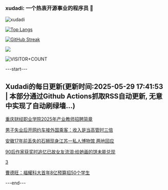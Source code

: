 ### xudadi: 一个热衷开源事业的程序员 👋

![xudadi](https://github-readme-stats-git-masterorgs-github-readme-stats-team.vercel.app/api?username=xudadi)

[![Top Langs](https://github-readme-stats.vercel.app/api/top-langs/?username=xudadi)](https://github.com/anuraghazra/github-readme-stats)

[![GitHub Streak](https://streak-stats.demolab.com?user=xudadi&locale=zh_Hans)](https://git.io/streak-stats)

![](https://raw.githubusercontent.com/xudadi/xudadi/main/assets/github-contribution-grid-snake.svg)

![VISITOR+COUNT](https://komarev.com/ghpvc/?username=xudadi&label=VISITOR+COUNT)


---start---

## Xudadi的每日更新(更新时间:2025-05-29 17:41:53 | 本部分通过Github Actions抓取RSS自动更新, 无意中实现了自动刷绿墙...)

[重庆财经职业学院2025年产业教师招聘简章](https://www.gongkaoleida.com/article/2423986)

[男子失业后开网约车接外国乘客：收入是当高管时三倍](https://m.163.com/news/article/K0M88O5E055040N3.html)

[安徽17年前丢失的石狮现身江苏一私人博物馆 两地回应](https://m.163.com/news/article/K0LUFSVE05561G0D.html)

[90后作家获奖时追忆已故女友流泪:给她画的饼未能兑现](https://m.163.com/news/article/K0LICJ7P05149PH8.html)

[3](https://m.163.com/touch/news/sub/domestic)

[曹德旺：福耀科大首年8亿预算招50个学生](https://m.163.com/news/article/K0LLNS5I0550B6IS.html)

---end---
